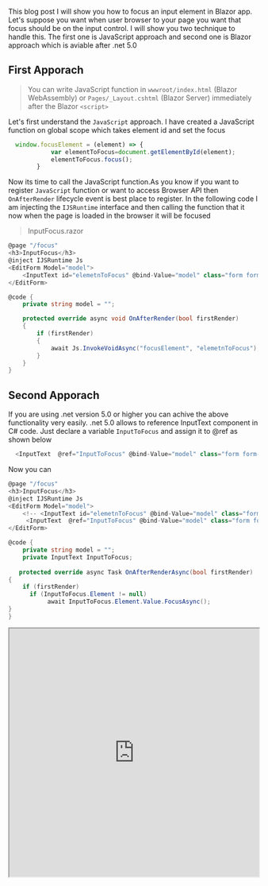 This blog post I will show you how to focus an input element in Blazor app. Let's suppose you want when user browser to your page you want that focus should be on the input control.
I will show you two technique to handle this. The first one is JavaScript approach and second one is Blazor approach which is aviable after .net 5.0

## First Apporach

>You can write JavaScript function in   `wwwroot/index.html`  (Blazor WebAssembly) or  `Pages/_Layout.cshtml`  (Blazor Server) immediately after the Blazor  `<script>`

Let's first understand the `JavaScript` approach. I have created a JavaScript function on global scope which takes element id and set the focus


```js
  window.focusElement = (element) => {
            var elementToFocus=document.getElementById(element);
            elementToFocus.focus();
        }

```
Now its time to call the JavaScript function.As you know if you want to register `JavaScript` function or want to access Browser API then  `OnAfterRender`  lifecycle event is best place to register. In the following code I am injecting the `IJSRuntime` interface and then calling the function that it now when the page is loaded in the browser it will be focused

>InputFocus.razor

```csharp
@page "/focus"
<h3>InputFocus</h3>
@inject IJSRuntime Js
<EditForm Model="model">
    <InputText id="elemetnToFocus" @bind-Value="model" class="form form-control"></InputText>
</EditForm>

@code {
    private string model = "";

    protected override async void OnAfterRender(bool firstRender)
    {
        if (firstRender)
        {
            await Js.InvokeVoidAsync("focusElement", "elemetnToFocus");
        }
    }
}
```

## Second Apporach

If you are using .net version 5.0 or higher you can achive the above functionality very easily. .net 5.0 allows to reference InputText component in C# code. Just declare a variable  `InputToFocus` and assign it to @ref as shown below
```csharp
  <InputText  @ref="InputToFocus" @bind-Value="model" class="form form-control">
```
Now you can 

```csharp
@page "/focus"
<h3>InputFocus</h3>
@inject IJSRuntime Js
<EditForm Model="model">
    <!-- <InputText id="elemetnToFocus" @bind-Value="model" class="form form-control"></InputText> -->
     <InputText  @ref="InputToFocus" @bind-Value="model" class="form form-control"></InputText>
</EditForm>

@code {
    private string model = "";
    private InputText InputToFocus;
    
   protected override async Task OnAfterRenderAsync(bool firstRender)
{
    if (firstRender)
      if (InputToFocus.Element != null)
           await InputToFocus.Element.Value.FocusAsync();
}
}
```


<iframe width="100%" height="500px" src="https://blazorrepl.telerik.com/repl/embed/QGOKFrvx28guctVl38?editor=true&result=true&errorList=false"></iframe>
<!--stackedit_data:
eyJoaXN0b3J5IjpbLTIwNzA1MzAxMTQsLTEyOTIxMTM5MTMsLT
EzOTAyODQ3MDIsMTg3ODQ2NzUwNCwtMTE5NjQxNTczNV19
-->